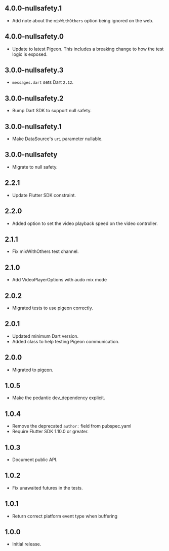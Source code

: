 ## 4.0.0-nullsafety.1

* Add note about the `mixWithOthers` option being ignored on the web.

## 4.0.0-nullsafety.0

* Update to latest Pigeon.
  This includes a breaking change to how the test logic is exposed.

## 3.0.0-nullsafety.3

* `messages.dart` sets Dart `2.12`.

## 3.0.0-nullsafety.2

* Bump Dart SDK to support null safety.

## 3.0.0-nullsafety.1

* Make DataSource's `uri` parameter nullable.

## 3.0.0-nullsafety

* Migrate to null safety.

## 2.2.1

* Update Flutter SDK constraint.

## 2.2.0

* Added option to set the video playback speed on the video controller.

## 2.1.1

* Fix mixWithOthers test channel.

## 2.1.0

* Add VideoPlayerOptions with audo mix mode

## 2.0.2

* Migrated tests to use pigeon correctly.

## 2.0.1

* Updated minimum Dart version.
* Added class to help testing Pigeon communication.

## 2.0.0

* Migrated to [pigeon](https://pub.dev/packages/pigeon).

## 1.0.5

* Make the pedantic dev_dependency explicit.

## 1.0.4

* Remove the deprecated `author:` field from pubspec.yaml
* Require Flutter SDK 1.10.0 or greater.

## 1.0.3

* Document public API.

## 1.0.2

* Fix unawaited futures in the tests.

## 1.0.1

* Return correct platform event type when buffering

## 1.0.0

* Initial release.
